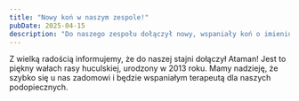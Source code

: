 ```yaml
---
title: "Nowy koń w naszym zespole!"
pubDate: 2025-04-15
description: "Do naszego zespołu dołączył nowy, wspaniały koń o imieniu Ataman."
---
```


Z wielką radością informujemy, że do naszej stajni dołączył Ataman! Jest to piękny wałach rasy huculskiej, urodzony w 2013 roku. Mamy nadzieję, że szybko się u nas zadomowi i będzie wspaniałym terapeutą dla naszych podopiecznych.
